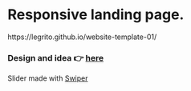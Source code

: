 <h1>Responsive landing page.</h1>
<p>https://legrito.github.io/website-template-01/</p>
<h3>Design and idea 👉 <a href="https://www.youtube.com/watch?v=zVJutTmB0XE&ab_channel=CodeOnly">here</a></h3>
<p>Slider made with <a href="https://swiperjs.com/" target="_blank">Swiper</a></p>
